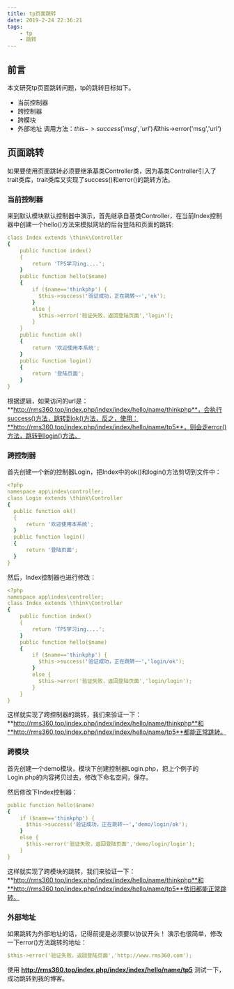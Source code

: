 ```yaml
---
title: tp页面跳转
date: 2019-2-24 22:36:21
tags:
    - tp
    - 跳转
---
```

## 前言
本文研究tp页面跳转问题，tp的跳转目标如下。
* 当前控制器
* 跨控制器
* 跨模块
* 外部地址
调用方法：$this->success('msg','url')和$this->error('msg','url')

## 页面跳转
如果要使用页面跳转必须要继承基类Controller类，因为基类Controller引入了trait类库，trait类库又实现了success()和error()的跳转方法。
### 当前控制器
来到默认模块默认控制器中演示，首先继承自基类Controller，在当前Index控制器中创建一个hello()方法来模拟网站的后台登陆和页面的跳转:
```yaml
class Index extends \think\Controller
{
    public function index()
    {
        return 'TP5学习ing....';
    }
    public function hello($name)
    {
        if ($name=='thinkphp') {
          $this->success('验证成功，正在跳转~~','ok');
        }
        else {
          $this->error('验证失败，返回登陆页面','login');
        }
    }
    public function ok()
    {
        return '欢迎使用本系统';
    }
    public function login()
    {
        return '登陆页面';
    }
}
```
根据逻辑，如果访问的url是：**http://rms360.top/index.php/index/index/hello/name/thinkphp**，会执行success()方法，跳转到ok()方法，反之，使用：**http://rms360.top/index.php/index/index/hello/name/tp5**，则会走error()方法，跳转到login()方法。
### 跨控制器
首先创建一个新的控制器Login，把Index中的ok()和login()方法剪切到文件中：
```yaml
<?php
namespace app\index\controller;
class Login extends \think\Controller
{
  public function ok()
  {
      return '欢迎使用本系统';
  }
  public function login()
  {
      return '登陆页面';
  }
}

```
然后，Index控制器也进行修改：
```yaml
<?php
namespace app\index\controller;
class Index extends \think\Controller
{
    public function index()
    {
        return 'TP5学习ing....';
    }
    public function hello($name)
    {
        if ($name=='thinkphp') {
          $this->success('验证成功，正在跳转~~','login/ok');
        }
        else {
          $this->error('验证失败，返回登陆页面','login/login');
        }
    }
}

```
这样就实现了跨控制器的跳转，我们来验证一下：**http://rms360.top/index.php/index/index/hello/name/thinkphp**和**http://rms360.top/index.php/index/index/hello/name/tp5**都能正常跳转。
### 跨模块
首先创建一个demo模块，模块下创建控制器Login.php，把上个例子的Login.php的内容拷贝过去，修改下命名空间，保存。

然后修改下Index控制器：
```yaml
public function hello($name)
{
    if ($name=='thinkphp') {
      $this->success('验证成功，正在跳转~~','demo/login/ok');
    }
    else {
      $this->error('验证失败，返回登陆页面','demo/login/login');
    }
}
```
这样就实现了跨模块的跳转，我们来验证一下：**http://rms360.top/index.php/index/index/hello/name/thinkphp**和**http://rms360.top/index.php/index/index/hello/name/tp5**依旧都能正常跳转。
### 外部地址
如果跳转为外部地址的话，记得前提是必须要以协议开头！
演示也很简单，修改一下error()方法跳转的地址：
```yaml
$this->error('验证失败，返回登陆页面','http://www.rms360.com');
```
使用 **http://rms360.top/index.php/index/index/hello/name/tp5** 测试一下，成功跳转到我的博客。
